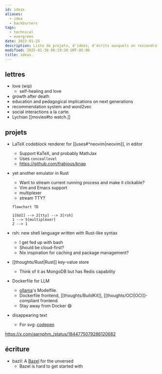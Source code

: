 ```yaml
---
id: ideas
aliases:
  - idea
  - backburners
tags:
  - technical
  - evergreen
date: 2022-01-25
description: Liste de projets, d'idées, d'écrits auxquels on reviendra.
modified: 2025-01-30 06:19:30 GMT-05:00
title: ideas.
---
```


## lettres

- love (wip)
  - self-healing and love
- growth after death
- education and pedagogical implications on next generations
- recommendation system and word2vec
- social interactions a la carte.
- Lychian [[movies#to watch.]]

## projets

- LaTeX codeblock renderer for [[uses#^neovim|neovim]], in editor
  - Support KaTeX, and probably MathJax
  - Uses `conceallevel`
  - <https://github.com/frabjous/knap>
- yet another emulator in Rust

  - Want to stream current running process and make it clickable?
  - Vim and Emacs support
  - multiplexer
  - stream TTY?

  ```mermaid
  flowchart TD

  1[GUI] --> 2[tty] --> 3[rsh]
  1 --> 5[multiplexer]
  2 --> 1
  ```

- rsh: new shell language written with Rust-like syntax
  - I get fed up with bash
  - Should be cloud-first?
  - Nix inspiration for caching and package management?
- [[thoughts/Rust|Rust]] key-value store
  - Think of it as MongoDB but has Redis capability
- Dockerfile for LLM

  - [ollama](https://github.com/ollama/ollama)'s Modelfile.
  - Dockerfile frontend, [[thoughts/BuildKit]], [[thoughts/OCI|OCI]]-compliant frontend.
  - Stay away from Docker 😄

- disappearing text
  - For svg: [codepen](https://codepen.io/Mikhail-Bespalov/pen/yLmpxOG)

https://x.com/aarnphm_/status/1844775079286120682

## écriture

- bazil: A [Bazel](https://bazel.build/) for the unversed
  - Bazel is hard to get started with
